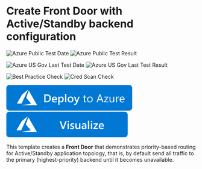 # Create Front Door with Active/Standby backend configuration

![Azure Public Test Date](https://azurequickstartsservice.blob.core.windows.net/badges/201-front-door-priority-lb/PublicLastTestDate.svg)
![Azure Public Test Result](https://azurequickstartsservice.blob.core.windows.net/badges/201-front-door-priority-lb/PublicDeployment.svg)

![Azure US Gov Last Test Date](https://azurequickstartsservice.blob.core.windows.net/badges/201-front-door-priority-lb/FairfaxLastTestDate.svg)
![Azure US Gov Last Test Result](https://azurequickstartsservice.blob.core.windows.net/badges/201-front-door-priority-lb/FairfaxDeployment.svg)

![Best Practice Check](https://azurequickstartsservice.blob.core.windows.net/badges/201-front-door-priority-lb/BestPracticeResult.svg)
![Cred Scan Check](https://azurequickstartsservice.blob.core.windows.net/badges/201-front-door-priority-lb/CredScanResult.svg)

[![Deploy To Azure](https://raw.githubusercontent.com/Azure/azure-quickstart-templates/master/1-CONTRIBUTION-GUIDE/images/deploytoazure.svg?sanitize=true)]("https://portal.azure.com/#create/Microsoft.Template/uri/https%3A%2F%2Fraw.githubusercontent.com%2FAzure%2Fazure-quickstart-templates%2Fmaster%2F201-front-door-priority-lb%2Fazuredeploy.json")  [![Visualize](https://raw.githubusercontent.com/Azure/azure-quickstart-templates/master/1-CONTRIBUTION-GUIDE/images/visualizebutton.svg?sanitize=true)]("http://armviz.io/#/?load=https%3A%2F%2Fraw.githubusercontent.com%2FAzure%2Fazure-quickstart-templates%2Fmaster%2F201-front-door-priority-lb%2Fazuredeploy.json")

This template creates a **Front Door** that demonstrates priority-based routing for Active/Standby application topology, that is, by default send all traffic to the primary (highest-priority) backend until it becomes unavailable.


